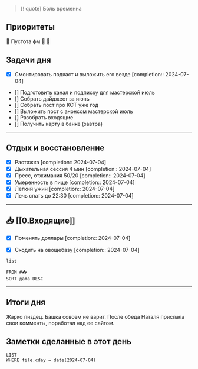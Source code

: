 > [! quote] Боль временна
> 

## Приоритеты
🔴 Пустота фм
🔴
🔴

## Задачи дня
- [x] Смонтировать подкаст и выложить его везде  [completion:: 2024-07-04]
- [] Подготовить канал и подписку для мастерской июль
- [] Собрать дайджест за июнь
- [] Собрать пост про КСТ уже год
- [] Выложить пост с анонсом мастерской июль
- [] Разобрать входящие
- [] Получить карту в банке (завтра) 

---
## Отдых и восстановление
- [x] Растяжка  [completion:: 2024-07-04]
- [x] Дыхательная сессия 4 мин  [completion:: 2024-07-04]
- [x] Пресс, отжимания 50/20  [completion:: 2024-07-04]
- [x] Умеренность в пище  [completion:: 2024-07-04]
- [x] Легкий ужин  [completion:: 2024-07-04]
- [x] Лечь спать до 22:30  [completion:: 2024-07-04]

---
## 📥 [[0.Входящие]]
- [x] Поменять доллары  [completion:: 2024-07-04]
- [x] Сходить на овощебазу  [completion:: 2024-07-04]



```dataview
list
	
FROM #📥
SORT дата DESC
```


---
## Итоги дня
Жарко пиздец. Башка совсем не варит. 
После обеда Наталя прислала свои комменты, поработал над ее сайтом.




## Заметки сделанные в этот день
```dataview
LIST
WHERE file.cday = date(2024-07-04)
```

